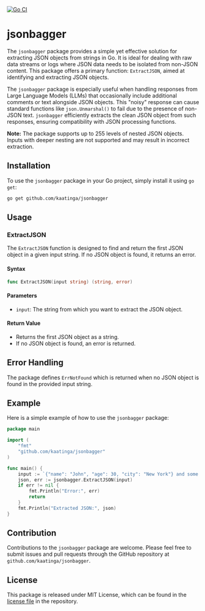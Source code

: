 [![Go CI](https://github.com/kaatinga/jsonbagger/actions/workflows/test.yml/badge.svg)](https://github.com/kaatinga/jsonbagger/actions/workflows/test.yml)

# jsonbagger

The `jsonbagger` package provides a simple yet effective solution for extracting JSON objects from strings in Go. It is ideal for dealing with raw data streams or logs where JSON data needs to be isolated from non-JSON content. This package offers a primary function: `ExtractJSON`, aimed at identifying and extracting JSON objects.

The `jsonbagger` package is especially useful when handling responses from Large Language Models (LLMs) that occasionally include additional comments or text alongside JSON objects. This "noisy" response can cause standard functions like `json.Unmarshal()` to fail due to the presence of non-JSON text. `jsonbagger` efficiently extracts the clean JSON object from such responses, ensuring compatibility with JSON processing functions.

**Note:** The package supports up to 255 levels of nested JSON objects. Inputs with deeper nesting are not supported and may result in incorrect extraction.

## Installation

To use the `jsonbagger` package in your Go project, simply install it using `go get`:

```bash
go get github.com/kaatinga/jsonbagger
```

## Usage

### ExtractJSON

The `ExtractJSON` function is designed to find and return the first JSON object in a given input string. If no JSON object is found, it returns an error.

#### Syntax

```go
func ExtractJSON(input string) (string, error)
```

#### Parameters

- `input`: The string from which you want to extract the JSON object.

#### Return Value

- Returns the first JSON object as a string.
- If no JSON object is found, an error is returned.

## Error Handling

The package defines `ErrNotFound` which is returned when no JSON object is found in the provided input string.

## Example

Here is a simple example of how to use the `jsonbagger` package:

```go
package main

import (
	"fmt"
	"github.com/kaatinga/jsonbagger"
)

func main() {
	input := `{"name": "John", "age": 30, "city": "New York"} and some non-JSON text`
	json, err := jsonbagger.ExtractJSON(input)
	if err != nil {
		fmt.Println("Error:", err)
		return
	}
	fmt.Println("Extracted JSON:", json)
}
```

## Contribution

Contributions to the `jsonbagger` package are welcome. Please feel free to submit issues and pull requests through the GitHub repository at `github.com/kaatinga/jsonbagger`.

## License

This package is released under MIT License, which can be found in the [license file](LICENSE.md) in the repository.
